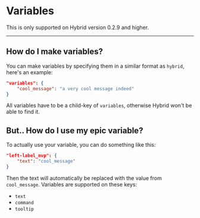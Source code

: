 # Variables
This is only supported on Hybrid version 0.2.9 and higher.
***

## How do I make variables?
You can make variables by specifying them in a similar format as `hybrid`, here's an example:

```json
"variables": {
    "cool_message": "a very cool message indeed"
}
```

All variables have to be a child-key of `variables`, otherwise Hybrid won't be able to find it.

## But.. How do I use my epic variable?
To actually use your variable, you can do something like this:

```json
"left-label_mvp": {
    "text": "cool_message"
}
```

Then the text will automatically be replaced with the value from `cool_message`. Variables are supported on these keys:
- `text`
- `command`
- `tooltip`
